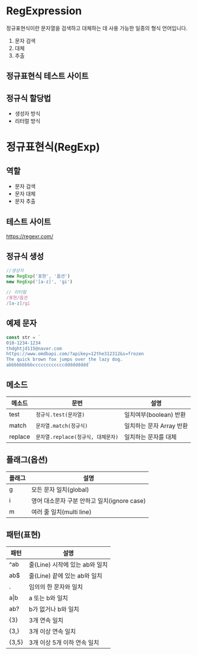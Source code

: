 # RegExpression
정규표현식이란 문자열을 검색하고 대체하는 데 사용 가능한 일종의 형식 언어입니다.
   
   1. 문자 검색
   2. 대체
   3. 추출

## 정규표현식 테스트 사이트

## 정규식 할당법
- 생성자 방식
- 리터럴 방식

# 정규표현식(RegExp)

## 역할
- 문자 검색
- 문자 대체
- 문자 추출

## 테스트 사이트
https://regexr.com/

## 정규식 생성
```js
//생성자
new RegExp('표현', '옵션')
new RegExp('[a-z]', 'gi')

// 리터럴
/표현/옵션
/[a-z]/gi
```

## 예제 문자
```js
const str = ` 
010-1234-1234
thdghtjd115@naver.com
https://www.omdbapi.com/?apikey=12the312312&s=frozen
The quick brown fox jumps over the lazy dog.
abbbbbbbbbccccccccccccddddddddd`
```

## 메소드

메소드 | 문번 | 설명
--|--|--
test | `정규식.test(문자열)` | 일치여부(boolean) 반환
match | `문자열.match(정규식)` | 일치하는 문자 Array 반환
replace | `문자열.replace(정규식, 대체문자)` | 일치하는 문자를 대체

## 플래그(옵션)

플래그 | 설명
--|--
g | 모든 문자 일치(global)
i | 영어 대소문자 구분 안하고 일치(ignore case)
m | 여러 줄 일치(multi line)

## 패턴(표현)

패턴 | 설명
--|--
^ab | 줄(Line) 시작에 있는 ab와 일치
ab$ | 줄(Line) 끝에 있는 ab와 일치
. | 임의의 한 문자와 일치
a\|b | a 또는 b와 일치
ab? | b가 없거나 b와 일치
{3} | 3개 연속 일치
{3,} | 3개 이상 연속 일치
{3,5} | 3개 이상 5개 이하 연속 일치

<!-- &verbar; 으로 | 을 표현, md에서 이스케이프 문자 사용가능함.  -->
